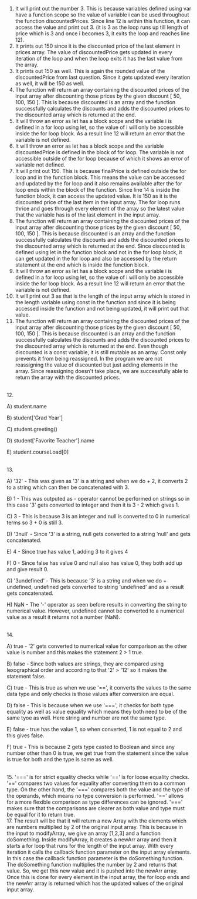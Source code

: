 1. It will print out the number 3. This is because variables defined using var have a function scope so the value of variable i can be used throughout the function discountedPrices. Since line 12 is within this function, it can access the value and print out 3. (it is 3 as the loop runs up till length of price which is 3 and once i becomes 3, it exits the loop and reaches line 12).
2. It prints out 150 since it is the discounted price of the last element in prices array. The value of discountedPrice gets updated in every iteration of the loop and when the loop exits it has the last value from the array.
3. It prints out 150 as well. This is again the rounded value of the discountedPrice from last question. Since it gets updated every iteration as well, it will be 150 as well.
4. The function will return an array containing the discounted prices of the input array after discounting those prices by the given discount [ 50, 100, 150 ]. This is because discounted is an array and the function successfully calculates the discounts and adds the discounted prices to the discounted array which is returned at the end.
5. It will throw an error as let has a block scope and the variable i is defined in a for loop using let, so the value of i will only be accessible inside the for loop block. As a result line 12 will return an error that the variable is not defined.
6. It will throw an error as let has a block scope and the variable discountedPrice is defined in the block of for loop. The variable is not accessible outside of the for loop because of which it shows an error of variable not defined.
7. It will print out 150. This is because finalPrice is defined outside the for loop and in the function block. This means the value can be accessed and updated by the for loop and it also remains available after the for loop ends within the block of the function. Since line 14 is inside the function block, it can access the updated value. It is 150 as it is the discounted price of the last item in the input array. The for loop runs thrice and goes through every element of the array so the latest value that the variable has is of the last element in the input array.
8. The function will return an array containing the discounted prices of the input array after discounting those prices by the given discount [ 50, 100, 150 ]. This is because discounted is an array and the function successfully calculates the discounts and adds the discounted prices to the discounted array which is returned at the end. Since discounted is defined using let in the function block and not in the for loop block, it can get updated in the for loop and also be accessed by the return statement at the end which is inside the function block.
9. It will throw an error as let has a block scope and the variable i is defined in a for loop using let, so the value of i will only be accessible inside the for loop block. As a result line 12 will return an error that the variable is not defined.
10. It will print out 3 as that is the length of the input array which is stored in the length variable using const in the function and since it is being accessed inside the function and not being updated, it will print out that value.
11. The function will return an array containing the discounted prices of the input array after discounting those prices by the given discount [ 50, 100, 150 ]. This is because discounted is an array and the function successfully calculates the discounts and adds the discounted prices to the discounted array which is returned at the end. Even though discounted is a const variable, it is still mutable as an array. Const only prevents it from being reassigned. In the program we are not reassigning the value of discounted but just adding elements in the array. Since reassigning doesn't take place, we are successfully able to return the array with the discounted prices.

<br>
12. 

A) student.name

B) student['Grad Year']

C) student.greeting()

D) student['Favorite Teacher'].name

E) student.courseLoad[0]

<br>
13.

A) '32' - This was given as '3' is a string and when we do + 2, it converts 2 to a string which can then be concatenated with 3.

B) 1 - This was outputed as - operator cannot be performed on strings so in this case '3' gets converted to integer and then it is 3 - 2 which gives 1.

C) 3 - This is because 3 is an integer and null is converted to 0 in numerical terms so 3 + 0 is still 3.

D) '3null' - Since '3' is a string, null gets converted to a string 'null' and gets concatenated.

E) 4 - Since true has value 1, adding 3 to it gives 4

F) 0 - Since false has value 0 and null also has value 0, they both add up and give result 0.

G) '3undefined' - This is because '3' is a string and when we do + undefined, undefined gets converted to string 'undefined' and as a result gets concatenated.

H) NaN - The '-' operator as seen before results in converting the string to numerical value. However, undefined cannot be converted to a numerical value as a result it returns not a number (NaN).

<br>
14.

A) true - '2' gets converted to numerical value for comparison as the other value is number and this makes the statement 2 > 1 true.

B) false - Since both values are strings, they are compared using lexographical order and according to that '2' > '12' so it makes the statement false.

C) true - This is true as when we use '==', it converts the values to the same data type and only checks is those values after conversion are equal.

D) false - This is because when we use '===', it checks for both type equality as well as value equality which means they both need to be of the same tyoe as well. Here string and number are not the same type.

E) false - true has the value 1, so when converted, 1 is not equal to 2 and this gives false.

F) true - This is because 2 gets type casted to Boolean and since any number other than 0 is true, we get true from the statement since the value is true for both and the type is same as well.

<br>
15. '===' is for strict equality checks while '==' is for loose equality checks. '==' compares two values for equality after converting them to a common type. On the other hand, the '===' compares both the value and the type of the operands, which means no type conversion is performed. '==' allows for a more flexible comparison as type differences can be ignored. '===' makes sure that the comparisons are clearer as both value and type must be equal for it to return true.

<br>
17. The result will be that it will return a new Array with the elements which are numbers multiplied by 2 of the original input array. This is because in the input to modifyArray, we give an array [1,2,3] and a function doSomething. Inside modifyArray, it creates a newArr array and then it starts a for loop that runs for the length of the input array. With every iteration it calls the callback function parameter on the input array elements. In this case the callback function parameter is the doSomething function. The doSomething function multiplies the number by 2 and returns that value. So, we get this new value and it is pushed into the newArr array. Once this is done for every element in the input array, the for loop ends and the newArr array is returned which has the updated values of the original input array.
